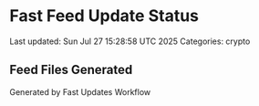 # Fast Feed Update Status
Last updated: Sun Jul 27 15:28:58 UTC 2025
Categories: crypto

## Feed Files Generated

Generated by Fast Updates Workflow
